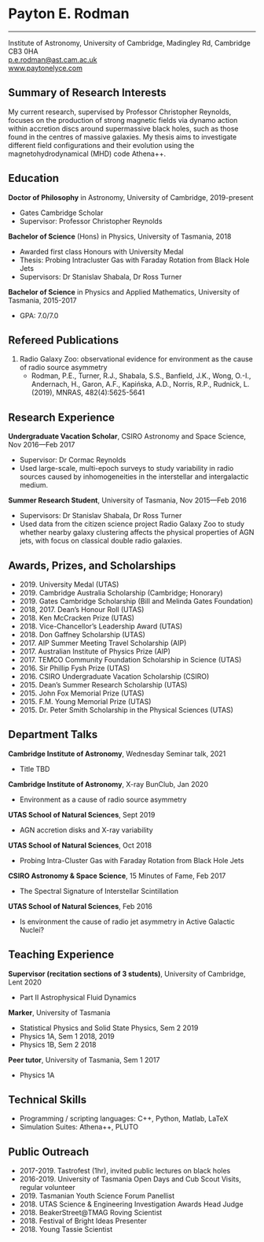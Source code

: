 
# Payton E. Rodman
-----
Institute of Astronomy, University of Cambridge, Madingley Rd, Cambridge CB3 0HA  
p.e.rodman@ast.cam.ac.uk  
www.paytonelyce.com  

## Summary of Research Interests
My current research, supervised by Professor Christopher Reynolds, focuses on the production of strong magnetic fields via dynamo action within accretion discs around supermassive black holes, such as those found in the centres of massive galaxies. My thesis aims to investigate different field configurations and their evolution using the magnetohydrodynamical (MHD) code Athena++.

## Education
**Doctor of Philosophy** in Astronomy, University of Cambridge, 2019-present
- Gates Cambridge Scholar
- Supervisor: Professor Christopher Reynolds
    
    
**Bachelor of Science** (Hons) in Physics, University of Tasmania, 2018
- Awarded first class Honours with University Medal
- Thesis: Probing Intracluster Gas with Faraday Rotation from Black Hole Jets
- Supervisors: Dr Stanislav Shabala, Dr Ross Turner  
    
    
**Bachelor of Science** in Physics and Applied Mathematics, University of Tasmania, 2015-2017
- GPA: 7.0/7.0  
    

## Refereed Publications
1. Radio Galaxy Zoo: observational evidence for environment as the cause of radio source asymmetry
   - Rodman, P.E., Turner, R.J., Shabala, S.S., Banfield, J.K., Wong, O.-I., Andernach, H., Garon, A.F., Kapińska, A.D., Norris, R.P., Rudnick, L. (2019), MNRAS, 482(4):5625-5641  

## Research Experience
**Undergraduate Vacation Scholar**, CSIRO Astronomy and Space Science, Nov 2016—Feb 2017
- Supervisor: Dr Cormac Reynolds
- Used large-scale, multi-epoch surveys to study variability in radio sources caused by inhomogeneities in the interstellar and intergalactic medium.  
    
**Summer Research Student**, University of Tasmania, Nov 2015—Feb 2016 
- Supervisors: Dr Stanislav Shabala, Dr Ross Turner  
- Used data from the citizen science project Radio Galaxy Zoo to study whether nearby galaxy clustering affects the physical properties of AGN jets, with focus on classical double radio galaxies.  

## Awards, Prizes, and Scholarships
 - 2019\. University Medal (UTAS)
 - 2019\. Cambridge Australia Scholarship (Cambridge; Honorary)
 - 2019\. Gates Cambridge Scholarship (Bill and Melinda Gates Foundation)
 - 2018, 2017\. Dean’s Honour Roll (UTAS)
 - 2018\. Ken McCracken Prize (UTAS)
 - 2018\. Vice-Chancellor’s Leadership Award (UTAS)
 - 2018\. Don Gaffney Scholarship (UTAS)
 - 2017\. AIP Summer Meeting Travel Scholarship (AIP)
 - 2017\. Australian Institute of Physics Prize (AIP)
 - 2017\. TEMCO Community Foundation Scholarship in Science (UTAS)
 - 2016\. Sir Phillip Fysh Prize (UTAS)
 - 2016\. CSIRO Undergraduate Vacation Scholarship (CSIRO)
 - 2015\. Dean’s Summer Research Scholarship (UTAS)
 - 2015\. John Fox Memorial Prize (UTAS)
 - 2015\. F.M. Young Memorial Prize (UTAS)
 - 2015\. Dr. Peter Smith Scholarship in the Physical Sciences (UTAS)

## Department Talks
**Cambridge Institute of Astronomy**, Wednesday Seminar talk, 2021
- Title TBD

**Cambridge Institute of Astronomy**, X-ray BunClub, Jan 2020
- Environment as a cause of radio source asymmetry

**UTAS School of Natural Sciences**, Sept 2019
- AGN accretion disks and X-ray variability

**UTAS School of Natural Sciences**, Oct 2018
- Probing Intra-Cluster Gas with Faraday Rotation from Black Hole Jets

**CSIRO Astronomy & Space Science**, 15 Minutes of Fame, Feb 2017
- The Spectral Signature of Interstellar Scintillation

**UTAS School of Natural Sciences**, Feb 2016
- Is environment the cause of radio jet asymmetry in Active Galactic Nuclei?


## Teaching Experience
**Supervisor (recitation sections of 3 students)**, University of Cambridge, Lent 2020
- Part II Astrophysical Fluid Dynamics

**Marker**, University of Tasmania
- Statistical Physics and Solid State Physics, Sem 2 2019
- Physics 1A, Sem 1 2018, 2019
- Physics 1B, Sem 2 2018

**Peer tutor**, University of Tasmania, Sem 1 2017
- Physics 1A

## Technical Skills
 - Programming / scripting languages: C++, Python, Matlab, LaTeX
 - Simulation Suites: Athena++, PLUTO

## Public Outreach
 - 2017-2019\. Tastrofest (1hr), invited public lectures on black holes
 - 2016-2019\. University of Tasmania Open Days and Cub Scout Visits, regular volunteer
 - 2019\. Tasmanian Youth Science Forum Panellist
 - 2018\. UTAS Science & Engineering Investigation Awards Head Judge
 - 2018\. BeakerStreet@TMAG Roving Scientist
 - 2018\. Festival of Bright Ideas Presenter
 - 2018\. Young Tassie Scientist
